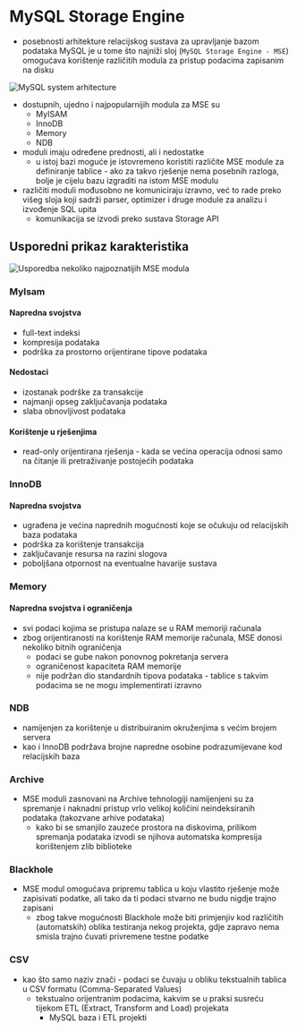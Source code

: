 # MySQL Storage Engine

- posebnosti arhitekture relacijskog sustava za upravljanje bazom podataka MySQL je u tome što najniži sloj (`MySQL Storage Engine - MSE`) omogućava korištenje različitih modula za pristup podacima zapisanim na disku

![MySQL system arhitecture](https://sistemac.srce.hr/sites/sistemac.srce.hr/files/docs/2017/mysql-dbe-1.png)

- dostupnih, ujedno i najpopularnijih modula za MSE su
  - MyISAM
  - InnoDB
  - Memory
  - NDB
- moduli imaju određene prednosti, ali i nedostatke
  - u istoj bazi moguće je istovremeno koristiti različite MSE module za definiranje tablice - ako za takvo rješenje nema posebnih razloga, bolje je cijelu bazu izgraditi na istom MSE modulu
- različiti moduli mođusobno ne komuniciraju izravno, već to rade preko višeg sloja koji sadrži parser, optimizer i druge module za analizu i izvođenje SQL upita
  - komunikacija se izvodi preko sustava Storage API

## Usporedni prikaz karakteristika

![Usporedba nekoliko najpoznatijih MSE modula](https://sistemac.srce.hr/sites/sistemac.srce.hr/files/docs/2017/mysql-dbe-3.png)

### MyIsam

#### Napredna svojstva

- full-text indeksi
- kompresija podataka
- podrška za prostorno orijentirane tipove podataka

#### Nedostaci

- izostanak podrške za transakcije
- najmanji opseg zaključavanja podataka
- slaba obnovljivost podataka

#### Korištenje u rješenjima

- read-only orijentirana rješenja - kada se većina operacija odnosi samo na čitanje ili pretraživanje postojećih podataka

### InnoDB

#### Napredna svojstva

- ugrađena je većina naprednih mogućnosti koje se očukuju od relacijskih baza podataka
- podrška za korištenje transakcija
- zaključavanje resursa na razini slogova
- poboljšana otpornost na eventualne havarije sustava

### Memory

#### Napredna svojstva i ograničenja

- svi podaci kojima se pristupa nalaze se u RAM memoriji računala
- zbog orijentiranosti na korištenje RAM memorije računala, MSE donosi nekoliko bitnih ograničenja
  - podaci se gube nakon ponovnog pokretanja servera
  - ograničenost kapaciteta RAM memorije
  - nije podržan dio standardnih tipova podataka - tablice s takvim podacima se ne mogu implementirati izravno

### NDB

- namijenjen za korištenje u distribuiranim okruženjima s većim brojem servera
- kao i InnoDB podržava brojne napredne osobine podrazumijevane kod relacijskih baza

### Archive

- MSE moduli zasnovani na Archive tehnologiji namijenjeni su za spremanje i naknadni pristup vrlo velikoj količini neindeksiranih podataka (takozvane arhive podataka)
  - kako bi se smanjilo zauzeće prostora na diskovima, prilikom spremanja podataka izvodi se njihova automatska kompresija korištenjem zlib biblioteke

### Blackhole

- MSE modul omogućava pripremu tablica u koju vlastito rješenje može zapisivati podatke, ali tako da ti podaci stvarno ne budu nigdje trajno zapisani
  - zbog takve mogućnosti Blackhole može biti primjenjiv kod različitih (automatskih) oblika testiranja nekog projekta, gdje zapravo nema smisla trajno čuvati privremene testne podatke

### CSV

- kao što samo naziv znači - podaci se čuvaju u obliku tekstualnih tablica u CSV formatu (Comma-Separated Values)
  - tekstualno orijentranim podacima, kakvim se u praksi susreću tijekom ETL (Extract, Transform and Load) projekata
    - MySQL baza i ETL projekti
